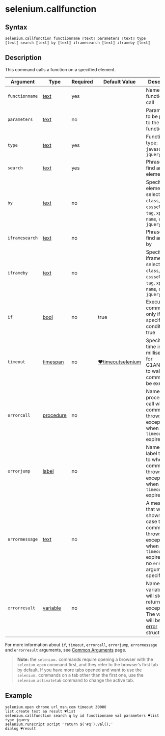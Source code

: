 # selenium.callfunction

## Syntax

```G1ANT
selenium.callfunction functionname ⟦text⟧ parameters ⟦text⟧ type ⟦text⟧ search ⟦text⟧ by ⟦text⟧ iframesearch ⟦text⟧ iframeby ⟦text⟧
```

## Description

This command calls a function on a specified element.

| Argument | Type | Required | Default Value | Description |
| -------- | ---- | -------- | ------------- | ----------- |
|`functionname`| [text](](https://manual.g1ant.com/link/G1ANT.Language/G1ANT.Language/Structures/TextStructure.md)) | yes |  | Name of a function to call |
|`parameters`| [text](](https://manual.g1ant.com/link/G1ANT.Language/G1ANT.Language/Structures/TextStructure.md)) | no |  | Parameters to be passed to the function |
|`type`| [text](](https://manual.g1ant.com/link/G1ANT.Language/G1ANT.Language/Structures/TextStructure.md)) | yes |  | Function call type: `javascript` or `jquery` |
|`search`| [text](](https://manual.g1ant.com/link/G1ANT.Language/G1ANT.Language/Structures/TextStructure.md)) | yes |  | Phrase to find an element by |
|`by`| [text](](https://manual.g1ant.com/link/G1ANT.Language/G1ANT.Language/Structures/TextStructure.md)) | no |  | Specifies an element selector: `id`, `class`, `cssselector`, `tag`, `xpath`, `name`, `query`, `jquery` |
|`iframesearch`| [text](](https://manual.g1ant.com/link/G1ANT.Language/G1ANT.Language/Structures/TextStructure.md)) | no |  | Phrase to find an iframe by |
|`iframeby`| [text](](https://manual.g1ant.com/link/G1ANT.Language/G1ANT.Language/Structures/TextStructure.md)) | no |  | Specifies an iframe selector: `id`, `class`, `cssselector`, `tag`, `xpath`, `name`, `query`, `jquery` |
| `if`           | [bool](](https://manual.g1ant.com/link/G1ANT.Language/G1ANT.Language/Structures/BooleanStructure.md)) | no       | true                                                         | Executes the command only if a specified condition is true   |
| `timeout`      | [timespan](](https://manual.g1ant.com/link/G1ANT.Language/G1ANT.Language/Structures/TimeSpanStructure.md)) | no       | [♥timeoutselenium](](https://manual.g1ant.com/link/G1ANT.Language/G1ANT.Addon.Core/Variables/TimeoutSeleniumVariable.md)) | Specifies time in milliseconds for G1ANT.Robot to wait for the command to be executed |
| `errorcall`    | [procedure](](https://manual.g1ant.com/link/G1ANT.Language/G1ANT.Language/Structures/ProcedureStructure.md)) | no       |                                                              | Name of a procedure to call when the command throws an exception or when a given `timeout` expires |
| `errorjump`    | [label](](https://manual.g1ant.com/link/G1ANT.Language/G1ANT.Language/Structures/LabelStructure.md)) | no       |                                                              | Name of the label to jump to when the command throws an exception or when a given `timeout` expires |
| `errormessage` | [text](](https://manual.g1ant.com/link/G1ANT.Language/G1ANT.Language/Structures/TextStructure.md)) | no       |                                                              | A message that will be shown in case the command throws an exception or when a given `timeout` expires, and no `errorjump` argument is specified |
| `errorresult`  | [variable](](https://manual.g1ant.com/link/G1ANT.Language/G1ANT.Language/Structures/VariableStructure.md)) | no       |                                                              | Name of a variable that will store the returned exception. The variable will be of [error](](https://manual.g1ant.com/link/G1ANT.Language/G1ANT.Language/Structures/ErrorStructure.md)) structure |

For more information about `if`, `timeout`, `errorcall`, `errorjump`, `errormessage` and `errorresult` arguments, see [Common Arguments](https://github.com/G1ANT-Robot/G1ANT.Manual/blob/develop/appendices/common-arguments.md) page.

> **Note:** the `selenium.` commands require opening a browser with the `selenium.open` command first, and they refer to the browser’s first tab by default. If you have more tabs opened and want to use the `selenium.` commands on a tab other than the first one, use the `selenium.activatetab` command to change the active tab.

## Example

```G1ANT
selenium.open chrome url msn.com timeout 30000
list.create text aa result ♥list
selenium.callfunction search q by id functionname val parameters ♥list type jquery
selenium.runscript script ‴return $('#q').val();‴
dialog ♥result
```
